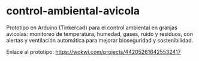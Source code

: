 # control-ambiental-avicola
Prototipo en Arduino (Tinkercad) para el control ambiental en granjas avícolas: monitoreo de temperatura, humedad, gases, ruido y residuos, con alertas y ventilación automática para mejorar bioseguridad y sostenibilidad.

Enlace al prototipo: https://wokwi.com/projects/442052616425532417

